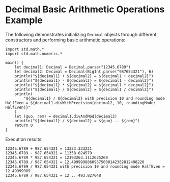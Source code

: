 # Decimal Basic Arithmetic Operations Example

The following demonstrates initializing `Decimal` objects through different constructors and performing basic arithmetic operations:
<!-- verify -->

```cangjie
import std.math.*
import std.math.numeric.*

main() {
    let decimal1: Decimal = Decimal.parse("12345.6789")
    let decimal2: Decimal = Decimal(BigInt.parse("987654321"), 6)
    println("${decimal1} + ${decimal2} = ${decimal1 + decimal2}")
    println("${decimal1} - ${decimal2} = ${decimal1 - decimal2}")
    println("${decimal1} * ${decimal2} = ${decimal1 * decimal2}")
    println("${decimal1} / ${decimal2} = ${decimal1 / decimal2}")
    println(
        "${decimal1} / ${decimal2} with precision 10 and rounding mode HalfEven = ${decimal1.divWithPrecision(decimal2, 10, roundingMode: HalfEven)}"
    )
    let (quo, rem) = decimal1.divAndMod(decimal2)
    println("${decimal1} / ${decimal2} = ${quo} .. ${rem}")
    return 0
}
```

Execution results:

```text
12345.6789 + 987.654321 = 13333.333221
12345.6789 - 987.654321 = 11358.024579
12345.6789 * 987.654321 = 12193263.1112635269
12345.6789 / 987.654321 = 12.49999988609375000142382812498220
12345.6789 / 987.654321 with precision 10 and rounding mode HalfEven = 12.49999989
12345.6789 / 987.654321 = 12 .. 493.827048
```